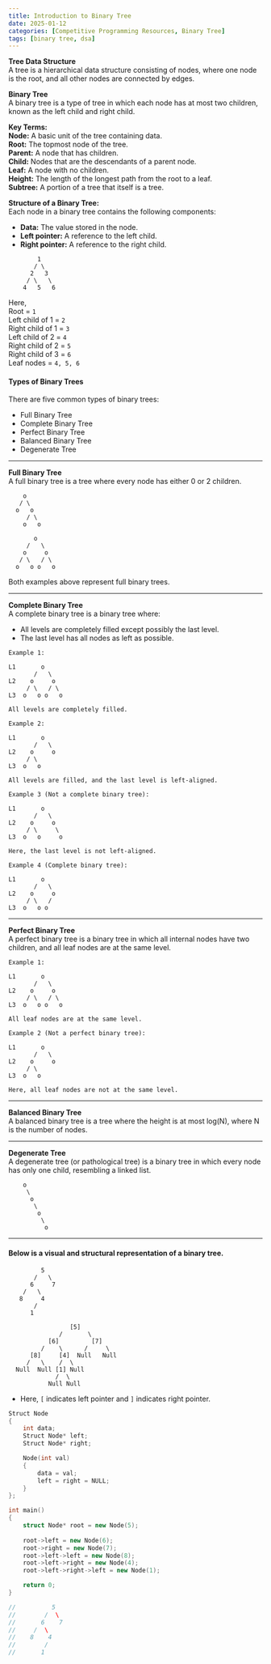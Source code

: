 ```yaml
---
title: Introduction to Binary Tree
date: 2025-01-12
categories: [Competitive Programming Resources, Binary Tree]
tags: [binary tree, dsa]
---
```


**Tree Data Structure**\
A tree is a hierarchical data structure consisting of nodes, where one node is the root, and all other nodes are connected by edges.

**Binary Tree**\
A binary tree is a type of tree in which each node has at most two children, known as the left child and right child.

**Key Terms:**\
**Node:** A basic unit of the tree containing data.\
**Root:** The topmost node of the tree.\
**Parent:** A node that has children.\
**Child:** Nodes that are the descendants of a parent node.\
**Leaf:** A node with no children.\
**Height:** The length of the longest path from the root to a leaf.\
**Subtree:** A portion of a tree that itself is a tree.

**Structure of a Binary Tree:**\
Each node in a binary tree contains the following components:

- **Data:** The value stored in the node.
- **Left pointer:** A reference to the left child.
- **Right pointer:** A reference to the right child.

```text
        1
       / \
      2   3
     / \   \
    4   5   6
```

Here,\
Root = `1`\
Left child of 1 = `2`\
Right child of 1 = `3`\
Left child of 2 = `4`\
Right child of 2 = `5`\
Right child of 3 = `6`\
Leaf nodes = `4, 5, 6`

#### Types of Binary Trees

There are five common types of binary trees:

- Full Binary Tree
- Complete Binary Tree
- Perfect Binary Tree
- Balanced Binary Tree
- Degenerate Tree

---

**Full Binary Tree**\
A full binary tree is a tree where every node has either 0 or 2 children.

```text
    o
   / \
  o   o
     / \
    o   o

       o
     /   \
    o     o
   / \   / \
  o   o o   o
```

Both examples above represent full binary trees.

---

**Complete Binary Tree**\
A complete binary tree is a binary tree where:

- All levels are completely filled except possibly the last level.
- The last level has all nodes as left as possible.

```text
Example 1:

L1       o
       /   \
L2    o     o
     / \   / \
L3  o   o o   o

All levels are completely filled.  

Example 2:

L1       o
       /   \
L2    o     o
     / \  
L3  o   o  

All levels are filled, and the last level is left-aligned.  

Example 3 (Not a complete binary tree):

L1       o
       /   \
L2    o     o
     / \     \
L3  o   o     o  

Here, the last level is not left-aligned.  

Example 4 (Complete binary tree):

L1       o
       /   \
L2    o     o
     / \   / 
L3  o   o o   
```

---

**Perfect Binary Tree**\
A perfect binary tree is a binary tree in which all internal nodes have two children, and all leaf nodes are at the same level.

```text
Example 1:

L1       o
       /   \
L2    o     o
     / \   / \
L3  o   o o   o  

All leaf nodes are at the same level.  

Example 2 (Not a perfect binary tree):

L1       o
       /   \
L2    o     o
     / \  
L3  o   o  

Here, all leaf nodes are not at the same level.  
```

---

**Balanced Binary Tree**\
A balanced binary tree is a tree where the height is at most log(N), where N is the number of nodes.

---

**Degenerate Tree**\
A degenerate tree (or pathological tree) is a binary tree in which every node has only one child, resembling a linked list.

```text
    o
     \
      o
       \
        o
         \
          o
```

---

#### Below is a visual and structural representation of a binary tree.

```text
         5
       /   \
      6     7
    /   \
   8     4
       /
      1    

                 [5]
              /       \
           [6]         [7]
         /    \      /     \
      [8]     [4]  Null   Null
     /   \    /  \
  Null  Null [1] Null
             /  \
           Null Null
```

- Here, `[` indicates left pointer and `]` indicates right pointer.

```cpp
Struct Node
{
    int data;
    Struct Node* left;
    Struct Node* right;

    Node(int val)
    {
        data = val;
        left = right = NULL;
    }
};

int main()
{
    struct Node* root = new Node(5);      
    
    root->left = new Node(6);             
    root->right = new Node(7);            
    root->left->left = new Node(8);       
    root->left->right = new Node(4);      
    root->left->right->left = new Node(1);

    return 0;
}

//          5
//        /  \
//       6    7
//     /  \
//    8    4
//        /
//       1
```